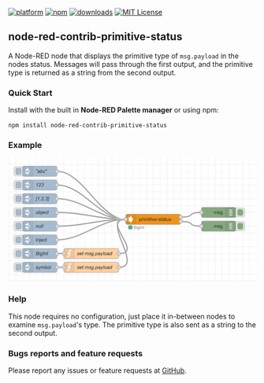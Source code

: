 [![platform](https://img.shields.io/badge/platform-Node--RED-red)](https://nodered.org)
[![npm](https://img.shields.io/npm/v/node-red-contrib-primitive-status.svg)](https://www.npmjs.com/package/node-red-contrib-primitive-status)
[![downloads](https://img.shields.io/npm/dt/node-red-contrib-primitive-status.svg)](https://www.npmjs.com/package/node-red-contrib-primitive-status)
[![MIT License](https://img.shields.io/badge/license-MIT-blue.svg)](https://github.com/HaroldPetersInskipp/node-red-contrib-/blob/main/LICENSE)

## node-red-contrib-primitive-status

A Node-RED node that displays the primitive type of <code>msg.payload</code> in the nodes status. Messages will pass through the first output, and the primitive type is returned as a string from the second output.


### Quick Start

Install with the built in <b>Node-RED Palette manager</b> or using npm:
```
npm install node-red-contrib-primitive-status
```

### Example

[<img src="/examples/example.png">](https://github.com/HaroldPetersInskipp/node-red-contrib-convert-kitchen/blob/main/examples/primitive-status.json)

### Help

This node requires no configuration, just place it in-between nodes to examine <code>msg.payload</code>'s type. The primitive type is also sent as a string to the second output.

### Bugs reports and feature requests

Please report any issues or feature requests at <a href="https://github.com/HaroldPetersInskipp/node-red-contrib-convert-kitchen/issues">GitHub</a>.